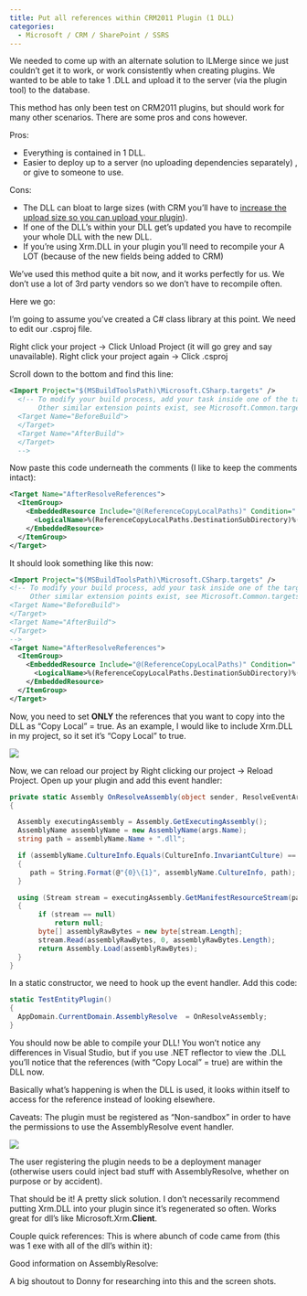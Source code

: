 ```yaml
---
title: Put all references within CRM2011 Plugin (1 DLL)
categories:
  - Microsoft / CRM / SharePoint / SSRS
---
```


We needed to come up with an alternate solution to ILMerge since we just couldn’t get it to work, or work consistently when creating plugins. We wanted to be able to take 1 .DLL and upload it to the server (via the plugin tool) to the database.

This method has only been test on CRM2011 plugins, but should work for many other scenarios. There are some pros and cons however.

Pros:

*   Everything is contained in 1 DLL.
*   Easier to deploy up to a server (no uploading dependencies separately) , or give to someone to use.

Cons:

*   The DLL can bloat to large sizes (with CRM you’ll have to [ increase the upload size so you can upload your plugin][1]).
*   If one of the DLL’s within your DLL get’s updated you have to recompile your whole DLL with the new DLL.
*   If you’re using Xrm.DLL in your plugin you’ll need to recompile your A LOT (because of the new fields being added to CRM)

 [1]: http://www.ryanonrails.com/2011/05/28/uploading-large-crm-2011-plugins/

We’ve used this method quite a bit now, and it works perfectly for us. We don’t use a lot of 3rd party vendors so we don’t have to recompile often.

Here we go:

I’m going to assume you’ve created a C# class library at this point. We need to edit our .csproj file.

Right click your project -> Click Unload Project (it will go grey and say unavailable).
Right click your project again -> Click .csproj

Scroll down to the bottom and find this line:
```xml
<Import Project="$(MSBuildToolsPath)\Microsoft.CSharp.targets" />
  <!-- To modify your build process, add your task inside one of the targets below and uncomment it.
       Other similar extension points exist, see Microsoft.Common.targets.
  <Target Name="BeforeBuild">
  </Target>
  <Target Name="AfterBuild">
  </Target>
  -->
```

Now paste this code underneath the comments (I like to keep the comments intact):
```xml
<Target Name="AfterResolveReferences">
  <ItemGroup>
    <EmbeddedResource Include="@(ReferenceCopyLocalPaths)" Condition="'%(ReferenceCopyLocalPaths.Extension)' == '.dll'">
      <LogicalName>%(ReferenceCopyLocalPaths.DestinationSubDirectory)%(ReferenceCopyLocalPaths.Filename)%(ReferenceCopyLocalPaths.Extension)</LogicalName>
    </EmbeddedResource>
  </ItemGroup>
</Target>
```

It should look something like this now:
```xml
<Import Project="$(MSBuildToolsPath)\Microsoft.CSharp.targets" />
<!-- To modify your build process, add your task inside one of the targets below and uncomment it.
     Other similar extension points exist, see Microsoft.Common.targets.
<Target Name="BeforeBuild">
</Target>
<Target Name="AfterBuild">
</Target>
-->
<Target Name="AfterResolveReferences">
  <ItemGroup>
    <EmbeddedResource Include="@(ReferenceCopyLocalPaths)" Condition="'%(ReferenceCopyLocalPaths.Extension)' == '.dll'">
      <LogicalName>%(ReferenceCopyLocalPaths.DestinationSubDirectory)%(ReferenceCopyLocalPaths.Filename)%(ReferenceCopyLocalPaths.Extension)</LogicalName>
    </EmbeddedResource>
  </ItemGroup>
</Target>
```

Now, you need to set **ONLY** the references that you want to copy into the DLL as “Copy Local” = true. As an example, I would like to include Xrm.DLL in my project, so it set it’s “Copy Local” to true.

![][3]

 [3]: /assets/img/old/Copy_Local_True.png

Now, we can reload our project by Right clicking our project -> Reload Project. Open up your plugin and add this event handler:

```csharp
private static Assembly OnResolveAssembly(object sender, ResolveEventArgs args)
{

  Assembly executingAssembly = Assembly.GetExecutingAssembly();
  AssemblyName assemblyName = new AssemblyName(args.Name);
  string path = assemblyName.Name + ".dll";

  if (assemblyName.CultureInfo.Equals(CultureInfo.InvariantCulture) == false)
  {
     path = String.Format(@"{0}\{1}", assemblyName.CultureInfo, path);
  }

  using (Stream stream = executingAssembly.GetManifestResourceStream(path))
  {
       if (stream == null)
           return null;
       byte[] assemblyRawBytes = new byte[stream.Length];
       stream.Read(assemblyRawBytes, 0, assemblyRawBytes.Length);
       return Assembly.Load(assemblyRawBytes);
  }
}
```
In a static constructor, we need to hook up the event handler. Add this code:
```csharp
static TestEntityPlugin()
{
  AppDomain.CurrentDomain.AssemblyResolve  = OnResolveAssembly;
}
```

You should now be able to compile your DLL! You won’t notice any differences in Visual Studio, but if you use .NET reflector to view the .DLL you’ll notice that the references (with “Copy Local” = true) are within the DLL now.

Basically what’s happening is when the DLL is used, it looks within itself to access for the reference instead of looking elsewhere.

Caveats:
The plugin must be registered as “Non-sandbox” in order to have the permissions to use the AssemblyResolve event handler.

![][4]

 [4]: /assets/img/old/Non_Sandbox.png

The user registering the plugin needs to be a deployment manager (otherwise users could inject bad stuff with AssemblyResolve, whether on purpose or by accident).

That should be it! A pretty slick solution. I don’t necessarily recommend putting Xrm.DLL into your plugin since it’s regenerated so often. Works great for dll’s like Microsoft.Xrm.**Client**.

Couple quick references:
This is where abunch of code came from (this was 1 exe with all of the dll’s within it):

Good information on AssemblyResolve:

A big shoutout to Donny for researching into this and the screen shots.
